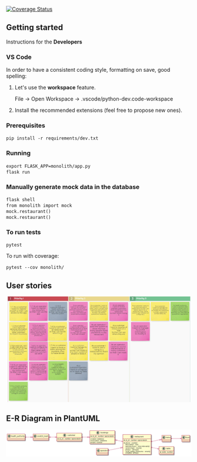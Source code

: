 [![Coverage Status](https://coveralls.io/repos/github/reuseman/GoOutSafe/badge.svg?branch=main)](https://coveralls.io/github/reuseman/GoOutSafe?branch=main)

## Getting started
Instructions for the **Developers**

### VS Code
In order to have a consistent coding style, formatting on save, good spelling:

1. Let's use the **workspace** feature.

    File -> Open Workspace -> .vscode/python-dev.code-workspace
2. Install the recommended extensions (feel free to propose new ones).
    

### Prerequisites
    pip install -r requirements/dev.txt
    
### Running
    export FLASK_APP=monolith/app.py 
    flask run

### Manually generate mock data in the database
    flask shell
    from monolith import mock
    mock.restaurant()
    mock.restaurant()

### To run tests
    pytest

To run with coverage:

    pytest --cov monolith/

## User stories
![](docs/user-stories.png)

## E-R Diagram in PlantUML
![](docs/plantUML-er.png)